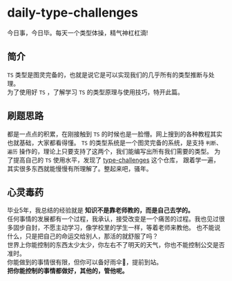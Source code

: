 # daily-type-challenges

今日事，今日毕。每天一个类型体操，精气神杠杠滴!

## 简介  
`TS` 类型是图灵完备的，也就是说它是可以实现我们的几乎所有的类型推断与处理。  
为了使用好 `TS` ，了解学习 `TS` 的类型原理与使用技巧，特开此篇。  

## 刷题思路

都是一点点的积累，在刚接触到 `TS` 的时候也是一脸懵。网上搜到的各种教程其实也就基础，大家都看得懂。
`TS` 的类型系统是一个图灵完备的系统，是支持 `判断`、`遍历` 操作的，理论上只要支持了这两个，我们能编写出所有我们需要的类型。
为了提高自己的 `TS` 使用水平，发现了 [type-challenges](https://github.com/type-challenges/type-challenges/blob/main/README.zh-CN.md) 这个仓库，
跟着学一遍，其实很多东西就能慢慢有所理解了。整起来吧，骚年。

## 心灵毒药

毕业5年，我总结的经验就是 **知识不是靠老师教的，而是自己去学的。**  
任何事情的发展都有一个过程，我承认，接受改变是一个痛苦的过程。我也见过很多固步自封，不愿主动学习，像学校里的学生一样，等着老师来教他。
也不能说什么，只是把自己的命运交给别人，那活的就舒服了吗？  
世界上你能控制的东西太少太少，你左右不了明天的天气，你也不能控制公交是否准时。  
你能做到的事情很有限，但你可以备好雨伞🌂，提前到站。  
**把你能控制的事情都做好，其他的，管他呢。**

